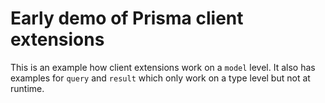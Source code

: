 # Early demo of Prisma client extensions

This is an example how client extensions work on a `model` level. It also has examples for `query` and `result` which only work on a type level but not at runtime.
